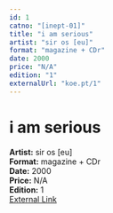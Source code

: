 ```yaml
---
id: 1
catno: "[inept-01]"
title: "i am serious"
artist: "sir os [eu]"
format: "magazine + CDr"
date: 2000
price: "N/A"
edition: "1"
externalUrl: "koe.pt/1"
---
```


# i am serious

**Artist:** sir os [eu]  
**Format:** magazine + CDr  
**Date:** 2000  
**Price:** N/A  
**Edition:** 1  
[External Link](koe.pt/1)
